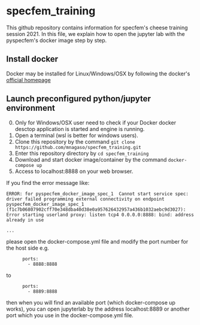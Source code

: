 # specfem_training

This github repository contains information for specfem's cheese training session 2021.
In this file, we explain how to open the jupyter lab with the pyspecfem's docker image step by step.


## Install docker
Docker may be installed for Linux/Windows/OSX by following the docker's [official homepage](https://docs.docker.com/get-docker/)

## Launch preconfigured python/jupyter environment
0. Only for Windows/OSX user need to check if your Docker docker desctop application is started and engine is running.
1. Open a terminal (wsl is better for windows users).
2. Clone this repository by the command `git clone https://github.com/mnagaso/specfem_training.git`
3. Enter this repository directory by `cd specfem_training`
4. Download and start docker image/container by the command `docker-compose up`
5. Access to localhost:8888 on your web browser.

If you find the error message like:
```
ERROR: for pyspecfem_docker_image_spec_1  Cannot start service spec: driver failed programming external connectivity on endpoint pyspecfem_docker_image_spec_1 (f1c7b06807902cff70e348dba40d38e0a957626432957a436b1032aebc9d3027): Error starting userland proxy: listen tcp4 0.0.0.0:8888: bind: address already in use

...
```
please open the docker-compose.yml file and modify the port number for the host side e.g.
```
      ports:
        - 8888:8888
```
to 
```
      ports:
        - 8889:8888
```
then when you will find an available port (which docker-compose up works), 
you can open jupyterlab by the address localhost:8889 or another port which you use in the docker-compose.yml file.








